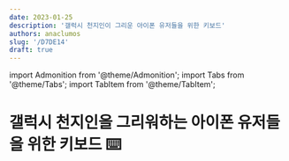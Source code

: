 ```yaml
---
date: 2023-01-25
description: '갤럭시 천지인이 그리운 아이폰 유저들을 위한 키보드'
authors: anaclumos
slug: '/D7DE14'
draft: true
---
```


import Admonition from '@theme/Admonition';
import Tabs from '@theme/Tabs';
import TabItem from '@theme/TabItem';

# 갤럭시 천지인을 그리워하는 아이폰 유저들을 위한 키보드 ⌨️
